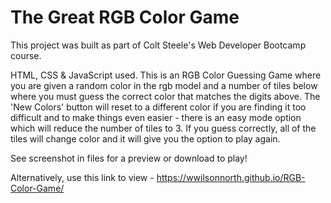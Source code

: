 # The Great RGB Color Game
This project was built as part of Colt Steele's Web Developer Bootcamp course.

HTML, CSS & JavaScript used. This is an RGB Color Guessing Game where you are given a random color in the rgb model and a number of tiles below where you must guess the correct color that matches the digits above. The 'New Colors' button will reset to a different color if you are finding it too difficult and to make things even easier - there is an easy mode option which will reduce the number of tiles to 3. If you guess correctly, all of the tiles will change color and it will give you the option to play again.

See screenshot in files for a preview or download to play!

Alternatively, use this link to view - https://wwilsonnorth.github.io/RGB-Color-Game/
